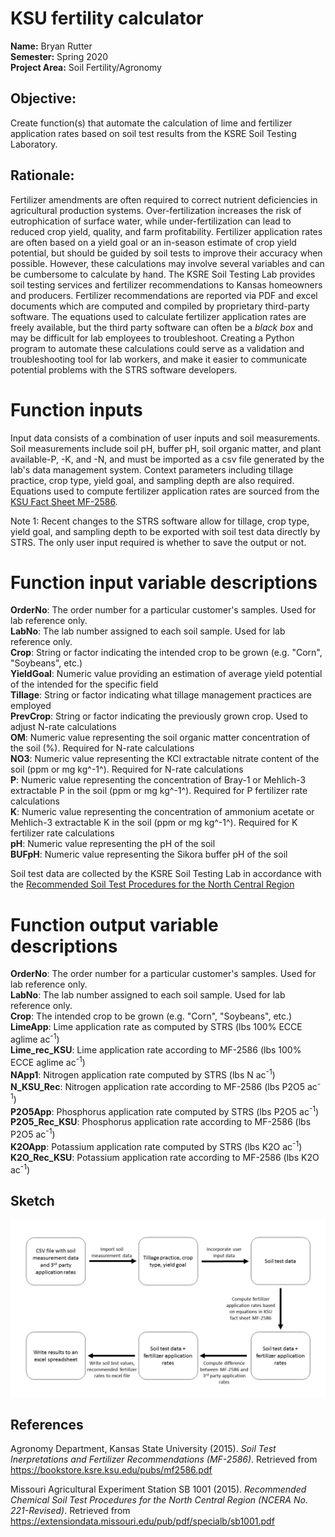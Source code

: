 # KSU fertility calculator

__Name:__ Bryan Rutter  
__Semester:__ Spring 2020  
__Project Area:__ Soil Fertility/Agronomy  

## Objective:

Create function(s) that automate the calculation of lime and fertilizer application rates based on soil test results from the KSRE Soil Testing Laboratory.

## Rationale:

Fertilizer amendments are often required to correct nutrient deficiencies in agricultural production systems. Over-fertilization increases the risk of eutrophication of surface water, while under-fertilization can lead to reduced crop yield, quality, and farm profitability. Fertilizer application rates are often based on a yield goal or an in-season estimate of crop yield potential, but should be guided by soil tests to improve their accuracy when possible. However, these calculations may involve several variables and can be cumbersome to calculate by hand. The KSRE Soil Testing Lab provides soil testing services and fertilizer recommendations to Kansas homeowners and producers. Fertilizer recommendations are reported via PDF and excel documents which are computed and compiled by proprietary third-party software. The equations used to calculate fertilizer application rates are freely available, but the third party software can often be a _black box_ and may be difficult for lab employees to troubleshoot. Creating a Python program to automate these calculations could serve as a validation and troubleshooting tool for lab workers, and make it easier to communicate potential problems with the STRS software developers.

# Function inputs

Input data consists of a combination of user inputs and soil measurements. Soil measurements include soil pH, buffer pH, soil organic matter, and plant available-P, -K, and -N, and must be imported as a csv file generated by the lab's data management system. Context parameters including tillage practice, crop type, yield goal, and sampling depth are also required. Equations used to compute fertilizer application rates are sourced from the [KSU Fact Sheet MF-2586](https://bookstore.ksre.ksu.edu/pubs/mf2586.pdf). 

Note 1: Recent changes to the STRS software allow for tillage, crop type, yield goal, and sampling depth to be exported with soil test data directly by STRS. The only user input required is whether to save the output or not.

# Function input variable descriptions
__OrderNo__: The order number for a particular customer's samples. Used for lab reference only.  
__LabNo__: The lab number assigned to each soil sample. Used for lab reference only.  
__Crop__: String or factor indicating the intended crop to be grown (e.g. "Corn", "Soybeans", etc.)  
__YieldGoal__: Numeric value providing an estimation of average yield potential of the intended for the specific field   
__Tillage__: String or factor indicating what tillage management practices are employed  
__PrevCrop__: String or factor indicating the previously grown crop. Used to adjust N-rate calculations  
__OM__: Numeric value representing the soil organic matter concentration of the soil (%). Required for N-rate calculations  
__NO3__: Numeric value representing the KCl extractable nitrate content of the soil (ppm or mg kg^-1^). Required for N-rate calculations  
__P__: Numeric value representing the concentration of Bray-1 or Mehlich-3 extractable P in the soil (ppm or mg kg^-1^). Required for P fertilizer rate calculations  
__K__: Numeric value representing the concentration of ammonium acetate or Mehlich-3 extractable K in the soil (ppm or mg kg^-1^). Required for K fertilizer rate calculations    
__pH__: Numeric value representing the pH of the soil  
__BUFpH__: Numeric value representing the Sikora buffer pH of the soil  

Soil test data are collected by the KSRE Soil Testing Lab in accordance with the [Recommended Soil Test Procedures for the North Central Region](https://extensiondata.missouri.edu/pub/pdf/specialb/sb1001.pdf)

# Function output variable descriptions

__OrderNo__: The order number for a particular customer's samples. Used for lab reference only.  
__LabNo__: The lab number assigned to each soil sample. Used for lab reference only.  
__Crop__: The intended crop to be grown (e.g. "Corn", "Soybeans", etc.)  
__LimeApp__: Lime application rate as computed by STRS (lbs 100% ECCE aglime ac<sup>-1</sup>)  
__Lime_rec_KSU__: Lime application rate according to MF-2586 (lbs 100% ECCE aglime ac<sup>-1</sup>)  
__NApp1__: Nitrogen application rate computed by STRS (lbs N ac<sup>-1</sup>)  
__N_KSU_Rec__: Nitrogen application rate according to MF-2586 (lbs P2O5 ac<sup>-1</sup>)  
__P2O5App__: Phosphorus application rate computed by STRS (lbs P2O5 ac<sup>-1</sup>)  
__P2O5_Rec_KSU__: Phosphorus application rate according to MF-2586 (lbs P2O5 ac<sup>-1</sup>)  
__K2OApp__: Potassium application rate computed by STRS (lbs K2O ac<sup>-1</sup>)  
__K2O_Rec_KSU__: Potassium application rate according to MF-2586 (lbs K2O ac<sup>-1</sup>)  

## Sketch
<img src="Project_schematic.png" alt="workflow" width="750"/>

## References

Agronomy Department, Kansas State University (2015). _Soil Test Inerpretations and Fertilizer Recommendations (MF-2586)_. Retrieved from https://bookstore.ksre.ksu.edu/pubs/mf2586.pdf

Missouri Agricultural Experiment Station SB 1001 (2015). _Recommended Chemical Soil Test Procedures for the North Central Region (NCERA No. 221-Revised)_. Retrieved from https://extensiondata.missouri.edu/pub/pdf/specialb/sb1001.pdf